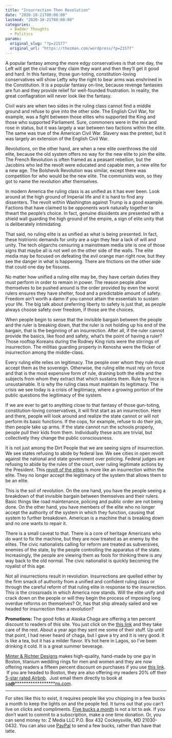 ```yaml
---
title: "Insurrection Then Revolution"
date: "2020-10-21T00:00:00"
lastmod: "2020-10-21T00:00:00"
categories:
  - Badder Thoughts
  - Politics
params:
  original_slug: "?p=21577"
  original_url: "https://thezman.com/wordpress/?p=21577"
---
```


A popular fantasy among the more edgy conservatives is that one day, the
Left will get the civil war they claim they want and then they’ll get it
good and hard. In this fantasy, those gun-toting, constitution-loving
conservatives will show Lefty why the right to bear arms was enshrined
in the Constitution. It is a popular fantasy on-line, because revenge
fantasies are fun and they provide relief for well-founded frustration.
In reality, the great conflagration will never look like the fantasy.

Civil wars are when two sides in the ruling class cannot find a middle
ground and refuse to give into the other side. The English Civil War,
for example, was a fight between those elites who supported the King and
those who supported Parliament. Sure, commoners were in the mix and rose
in status, but it was largely a war between two factions within the
elite. The same was true of the American Civil War. Slavery was the
pretext, but it was largely an extension of the English Civil War.

Revolutions, on the other hand, are when a new elite overthrows the old
elite, because the old system offers no way for the new elite to join
the elite. The French Revolution is often framed as a peasant rebellion,
but the Jacobins who led the revolt were educated and capable men, a new
elite for a new age. The Bolshevik Revolution was similar, except there
was competition for who would be the new elite. The communists won, so
they got to name the revolution after themselves.

In modern America the ruling class is as unified as it has ever been.
Look around at the high ground of Imperial life and it is hard to find
any dissenters. The revolt within Washington against Trump is a good
example. Factions that have claimed to be opponents work naturally
together to thwart the people’s choice. In fact, genuine dissidents are
presented with a shield wall guarding the high ground of the empire, a
sign of elite unity that is deliberately intimidating.

That said, no ruling elite is as unified as what is being presented. In
fact, these histrionic demands for unity are a sign they fear a lack of
will and unity. The tech oligarchs censuring a mainstream media site is
one of those signs that maybe all is not well on the other side of the
walls. The elite media may be focused on defeating the evil orange man
right now, but they see the danger in what is happening. There are
frictions on the other side that could one day be fissures.

No matter how unified a ruling elite may be, they have certain duties
they must perform in order to remain in power. The reason people allow
themselves to be pushed around is the order provided by even the worst
rulers ensures they have shelter, food and a predictable amount of
safety. Freedom ain’t worth a damn if you cannot attain the essentials
to sustain your life. The big talk about preferring liberty to safety is
just that, as people always choose safety over freedom, if those are the
choices.

When people begin to sense that the invisible bargain between the people
and the ruler is breaking down, that the ruler is not holding up his end
of the bargain, that is the beginning of an insurrection. After all, if
the ruler cannot provide the basics, like food and safety, what’s the
point of having a ruler? Those rooftop Koreans during the Rodney King
riots were the stirrings of insurrection. The militias guarding property
in Kenosha were the flicker of insurrection among the middle-class.

Every ruling elite relies on legitimacy. The people over whom they rule
must accept them as the sovereign. Otherwise, the ruling elite must rely
on force and that is the most expensive form of rule, draining both the
elite and the subjects from whom they extract that which sustains them.
Rule by force is unsustainable. It is why the ruling class must maintain
its legitimacy. The crisis we see today is a crisis of legitimacy, where
a growing portion of the public questions the legitimacy of the system.

If we are ever to get to anything close to that fantasy of those
gun-toting, constitution-loving conservatives, it will first start as an
insurrection. Here and there, people will look around and realize the
state cannot or will not perform its basic functions. If the cops, for
example, refuse to do their job, then people take up arms. If the state
cannot run the schools properly, people pull their kids from them.
Individually these acts are trivial, but collectively they change the
public consciousness.

It is not just among the Dirt People that we are seeing signs of
insurrection. We see states refusing to abide by federal law. We see
cities in open revolt against the national and state government over
policing. Federal judges are refusing to abide by the rules of the
court, over ruling legitimate actions by the President. This <a
href="https://www.amazon.com/Revolt-Elites-Betrayal-Democracy/dp/0393313719"
rel="noopener noreferrer" target="_blank">revolt of the elites</a> is
more like an insurrection within the elite. They no longer accept the
legitimacy of the system that allows them to be an elite.

This is the soil of revolution. On the one hand, you have the people
seeing a breakdown of that invisible bargain between themselves and
their rulers. Basic things like road maintenance, policing and public
order are not being done. On the other hand, you have members of the
elite who no longer accept the authority of the system in which they
function, causing that system to further breakdown. American is a
machine that is breaking down and no one wants to repair it.

There is a small caveat to that. There is a core of heritage Americans
who do want to fix the machine, but they are now treated as an enemy by
the elites. The civic nationalists calling for reform are treated as
subversives, enemies of the state, by the people controlling the
apparatus of the state. Increasingly, the people are viewing them as
fools for thinking there is any way back to the old normal. The civic
nationalist is quickly becoming the royalist of this age.

Not all insurrections result in revolution. Insurrections are quelled
either by the firm smack of authority from a unified and confident
ruling class or through the careful reform of that ruling elite in
response to the insurrection. This is the crossroads in which America
now stands. Will the elite unify and crack down on the people or will
they begin the process of imposing long overdue reforms on themselves?
Or, has that ship already sailed and we headed for insurrection then a
revolution?

**Promotions:** The good folks at Alaska Chaga are offering a ten
percent discount to readers of this site. You just click on the
<a href="https://alaskachaga.us/discount/ZMAN" rel="noopener noreferrer"
target="_blank">this link</a> and they take care of the rest. About a
year ago they sent me some of their stuff. Up until that point, I had
never heard of chaga, but I gave a try and it is very good. It is like a
tea, but it has a milder flavor. It’s hot here in Lagos, so I’ve been
drinking it cold. It is a great summer beverage.

<a href="https://www.minterandrichterdesigns.com/"
rel="noreferrer nofollow noopener" target="_blank">Minter &amp; Richter
Designs</a> makes high-quality, hand-made by one guy in Boston, titanium
wedding rings for men and women and they are now offering readers a
fifteen percent discount on purchases if you use
<a href="https://www.minterandrichterdesigns.com/discount/ZMAN"
rel="noreferrer nofollow noopener" target="_blank">this link</a>. 
 <span class="highlight"><span class="colour"><span class="font"><span class="size">If
you are headed to Boston, they are also offering my readers 20% off
their <a
href="https://www.airbnb.com/users/7988017/listings?user_id=7988017&amp;s=3"
rel="noopener noreferrer" target="_blank">5-star rated Airbnb</a>.  Just
email them directly to book at
<a href="mailto:sa***@*********************ns.com"
data-original-string="CNh41u2uLgA6u8l0di19lQ==cb7rGq+60m9t3f32c+WLHd3FoIPQL7cv2oWC1Ek1j28lyuZXe7wi4rpmrgowFtFCDpi"><span
class="apbct-email-encoder"
data-original-string="1i0YV2NMHVz3P6PMPKeXFw==cb7Zxsswgozj7kGZGGgxvuCrXc8IQdnqtLKwhL+IKfR0NmZiBNmvDNxGUtGL7LcKRxP"
title="This contact has been encoded by Anti-Spam by CleanTalk. Click to decode. To finish the decoding make sure that JavaScript is enabled in your browser.">sa<span
class="apbct-blur">***</span>@<span
class="apbct-blur">*********************</span>ns.com</span></a>.</span></span></span></span>

------------------------------------------------------------------------

For sites like this to exist, it requires people like you chipping in a
few bucks a month to keep the lights on and the people fed. It turns out
that you can’t live on clicks and compliments.
<a href="https://www.subscribestar.com/the-z-blog"
rel="noopener noreferrer" target="_blank">Five bucks a month</a> is not
a lot to ask. If you don’t want to commit to a subscription, make a one
time donation. Or, you can send money to: Z Media LLC P.O. Box 432
Cockeysville, MD 21030-0432. You can also use <a
href="https://www.paypal.com/cgi-bin/webscr?cmd=_s-xclick&amp;hosted_button_id=UDAS2Q8JYA6CN&amp;source=url"
rel="noopener noreferrer" target="_blank">PayPal</a> to send a few
bucks, rather than have that latte.
